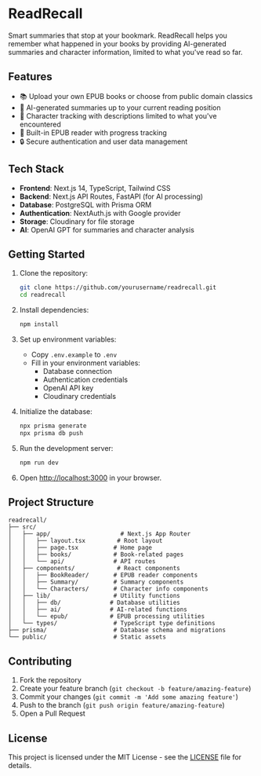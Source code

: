 # ReadRecall

Smart summaries that stop at your bookmark. ReadRecall helps you remember what happened in your books by providing AI-generated summaries and character information, limited to what you've read so far.

## Features

- 📚 Upload your own EPUB books or choose from public domain classics
- 🤖 AI-generated summaries up to your current reading position
- 👥 Character tracking with descriptions limited to what you've encountered
- 📖 Built-in EPUB reader with progress tracking
- 🔒 Secure authentication and user data management

## Tech Stack

- **Frontend**: Next.js 14, TypeScript, Tailwind CSS
- **Backend**: Next.js API Routes, FastAPI (for AI processing)
- **Database**: PostgreSQL with Prisma ORM
- **Authentication**: NextAuth.js with Google provider
- **Storage**: Cloudinary for file storage
- **AI**: OpenAI GPT for summaries and character analysis

## Getting Started

1. Clone the repository:
   ```bash
   git clone https://github.com/yourusername/readrecall.git
   cd readrecall
   ```

2. Install dependencies:
   ```bash
   npm install
   ```

3. Set up environment variables:
   - Copy `.env.example` to `.env`
   - Fill in your environment variables:
     - Database connection
     - Authentication credentials
     - OpenAI API key
     - Cloudinary credentials

4. Initialize the database:
   ```bash
   npx prisma generate
   npx prisma db push
   ```

5. Run the development server:
   ```bash
   npm run dev
   ```

6. Open [http://localhost:3000](http://localhost:3000) in your browser.

## Project Structure

```
readrecall/
├── src/
│   ├── app/                    # Next.js App Router
│   │   ├── layout.tsx         # Root layout
│   │   ├── page.tsx          # Home page
│   │   ├── books/            # Book-related pages
│   │   └── api/              # API routes
│   ├── components/            # React components
│   │   ├── BookReader/       # EPUB reader components
│   │   ├── Summary/          # Summary components
│   │   └── Characters/       # Character info components
│   ├── lib/                  # Utility functions
│   │   ├── db/              # Database utilities
│   │   ├── ai/              # AI-related functions
│   │   └── epub/            # EPUB processing utilities
│   └── types/                # TypeScript type definitions
├── prisma/                   # Database schema and migrations
└── public/                   # Static assets
```

## Contributing

1. Fork the repository
2. Create your feature branch (`git checkout -b feature/amazing-feature`)
3. Commit your changes (`git commit -m 'Add some amazing feature'`)
4. Push to the branch (`git push origin feature/amazing-feature`)
5. Open a Pull Request

## License

This project is licensed under the MIT License - see the [LICENSE](LICENSE) file for details.
